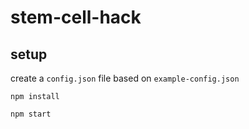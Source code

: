 # stem-cell-hack

## setup

create a `config.json` file based on `example-config.json`

`npm install`

`npm start`